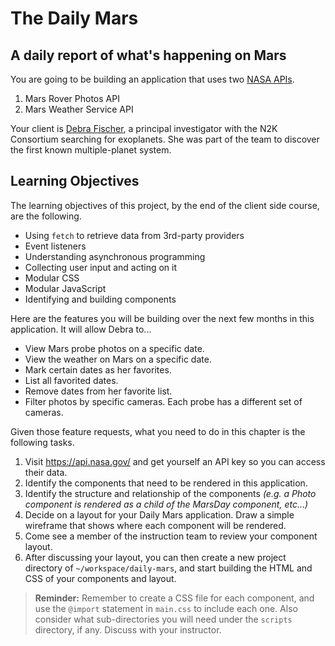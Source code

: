 # The Daily Mars

## A daily report of what's happening on Mars

You are going to be building an application that uses two [NASA APIs](https://api.nasa.gov/).

1. Mars Rover Photos API
1. Mars Weather Service API

Your client is [Debra Fischer](https://www.radcliffe.harvard.edu/people/debra-ann-fischer), a principal investigator with the N2K Consortium searching for exoplanets. She was part of the team to discover the first known multiple-planet system.

## Learning Objectives

The learning objectives of this project, by the end of the client side course, are the following.

* Using `fetch` to retrieve data from 3rd-party providers
* Event listeners
* Understanding asynchronous programming
* Collecting user input and acting on it
* Modular CSS
* Modular JavaScript
* Identifying and building components

Here are the features you will be building over the next few months in this application. It will allow Debra to...

* View Mars probe photos on a specific date.
* View the weather on Mars on a specific date.
* Mark certain dates as her favorites.
* List all favorited dates.
* Remove dates from her favorite list.
* Filter photos by specific cameras. Each probe has a different set of cameras.

Given those feature requests, what you need to do in this chapter is the following tasks.

1. Visit https://api.nasa.gov/ and get yourself an API key so you can access their data.
1. Identify the components that need to be rendered in this application.
1. Identify the structure and relationship of the components _(e.g. a Photo component is rendered as a child of the MarsDay component, etc...)_
1. Decide on a layout for your Daily Mars application. Draw a simple wireframe that shows where each component will be rendered.
1. Come see a member of the instruction team to review your component layout.
1. After discussing your layout, you can then create a new project directory of `~/workspace/daily-mars`, and start building the HTML and CSS of your components and layout.

> **Reminder:** Remember to create a CSS file for each component, and use the `@import` statement in `main.css` to include each one. Also consider what sub-directories you will need under the `scripts` directory, if any. Discuss with your instructor.